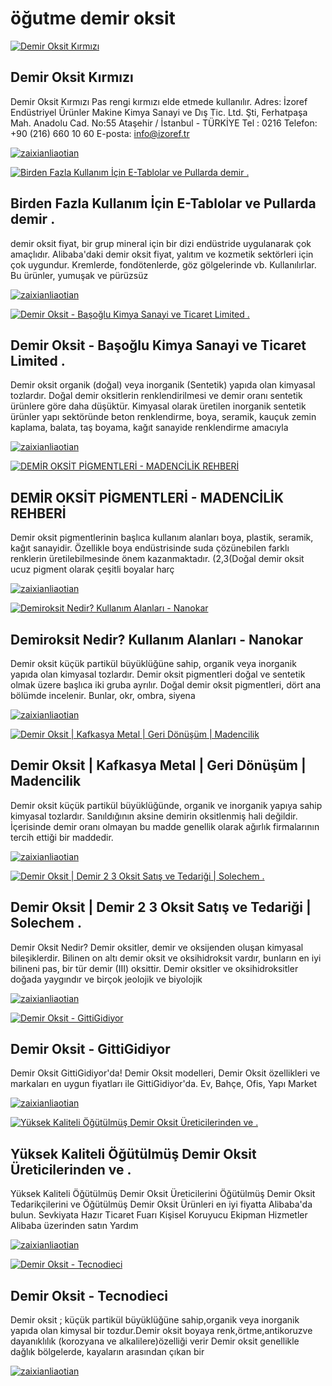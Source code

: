 # öğutme demir oksit
<a href="https://mnn.zoosnet.net/LR/Chatpre.aspx?id=MNN94995150&p=https://topgrinding.com/" target="_blank">![Demir Oksit Kırmızı](https://github.com/technlg/images/blob/main/42.jpg)</a>
## Demir Oksit Kırmızı
Demir Oksit Kırmızı Pas rengi kırmızı elde etmede kullanılır. Adres: İzoref Endüstriyel Ürünler Makine Kimya Sanayi ve Dış Tic. Ltd. Şti, Ferhatpaşa Mah. Anadolu Cad. No:55 Ataşehir / İstanbul - TÜRKİYE Tel : 0216 Telefon: +90 (216) 660 10 60 E-posta: info@izoref.tr
<a href="https://mnn.zoosnet.net/LR/Chatpre.aspx?id=MNN94995150&p=https://topgrinding.com/" target="_blank"><img src="https://github.com/technlg/images/raw/main/chat11.jpg" alt="zaixianliaotian"/></a><a href="//whatsapp.shibangsoft.com/WhatsApp.php" ><img src="https://github.com/technlg/images/raw/main/chat11.png" alt=""></a>
<a href="https://mnn.zoosnet.net/LR/Chatpre.aspx?id=MNN94995150&p=https://topgrinding.com/" target="_blank">![Birden Fazla Kullanım İçin E-Tablolar ve Pullarda demir .](https://github.com/technlg/images/blob/main/55.jpg)</a>
## Birden Fazla Kullanım İçin E-Tablolar ve Pullarda demir .
demir oksit fiyat, bir grup mineral için bir dizi endüstride uygulanarak çok amaçlıdır. Alibaba'daki demir oksit fiyat, yalıtım ve kozmetik sektörleri için çok uygundur. Kremlerde, fondötenlerde, göz gölgelerinde vb. Kullanılırlar. Bu ürünler, yumuşak ve pürüzsüz 
<a href="https://mnn.zoosnet.net/LR/Chatpre.aspx?id=MNN94995150&p=https://topgrinding.com/" target="_blank"><img src="https://github.com/technlg/images/raw/main/chat11.jpg" alt="zaixianliaotian"/></a><a href="//whatsapp.shibangsoft.com/WhatsApp.php" ><img src="https://github.com/technlg/images/raw/main/chat11.png" alt=""></a>
<a href="https://mnn.zoosnet.net/LR/Chatpre.aspx?id=MNN94995150&p=https://topgrinding.com/" target="_blank">![Demir Oksit - Başoğlu Kimya Sanayi ve Ticaret Limited .](https://github.com/technlg/images/blob/main/38.jpg)</a>
## Demir Oksit - Başoğlu Kimya Sanayi ve Ticaret Limited .
Demir oksit organik (doğal) veya inorganik (Sentetik) yapıda olan kimyasal tozlardır. Doğal demir oksitlerin renklendirilmesi ve demir oranı sentetik ürünlere göre daha düşüktür. Kimyasal olarak üretilen inorganik sentetik ürünler yapı sektöründe beton renklendirme, boya, seramik, kauçuk zemin kaplama, balata, taş boyama, kağıt sanayide renklendirme amacıyla 
<a href="https://mnn.zoosnet.net/LR/Chatpre.aspx?id=MNN94995150&p=https://topgrinding.com/" target="_blank"><img src="https://github.com/technlg/images/raw/main/chat11.jpg" alt="zaixianliaotian"/></a><a href="//whatsapp.shibangsoft.com/WhatsApp.php" ><img src="https://github.com/technlg/images/raw/main/chat11.png" alt=""></a>
<a href="https://mnn.zoosnet.net/LR/Chatpre.aspx?id=MNN94995150&p=https://topgrinding.com/" target="_blank">![DEMİR OKSİT PİGMENTLERİ - MADENCİLİK REHBERİ](https://github.com/technlg/images/blob/main/33.jpg)</a>
## DEMİR OKSİT PİGMENTLERİ - MADENCİLİK REHBERİ
Demir oksit pigmentlerinin başlıca kullanım alanları boya, plastik, seramik, kağıt sanayidir. Özellikle boya endüstrisinde suda çözünebilen farklı renklerin üretilebilmesinde önem kazanmaktadır. (2,3(Doğal demir oksit ucuz pigment olarak çeşitli boyalar harç 
<a href="https://mnn.zoosnet.net/LR/Chatpre.aspx?id=MNN94995150&p=https://topgrinding.com/" target="_blank"><img src="https://github.com/technlg/images/raw/main/chat11.jpg" alt="zaixianliaotian"/></a><a href="//whatsapp.shibangsoft.com/WhatsApp.php" ><img src="https://github.com/technlg/images/raw/main/chat11.png" alt=""></a>
<a href="https://mnn.zoosnet.net/LR/Chatpre.aspx?id=MNN94995150&p=https://topgrinding.com/" target="_blank">![Demiroksit Nedir? Kullanım Alanları - Nanokar](https://github.com/technlg/images/blob/main/17.jpg)</a>
## Demiroksit Nedir? Kullanım Alanları - Nanokar
Demir oksit küçük partikül büyüklüğüne sahip, organik veya inorganik yapıda olan kimyasal tozlardır. Demir oksit pigmentleri doğal ve sentetik olmak üzere başlıca iki gruba ayrılır. Doğal demir oksit pigmentleri, dört ana bölümde incelenir. Bunlar, okr, ombra, siyena 
<a href="https://mnn.zoosnet.net/LR/Chatpre.aspx?id=MNN94995150&p=https://topgrinding.com/" target="_blank"><img src="https://github.com/technlg/images/raw/main/chat11.jpg" alt="zaixianliaotian"/></a><a href="//whatsapp.shibangsoft.com/WhatsApp.php" ><img src="https://github.com/technlg/images/raw/main/chat11.png" alt=""></a>
<a href="https://mnn.zoosnet.net/LR/Chatpre.aspx?id=MNN94995150&p=https://topgrinding.com/" target="_blank">![Demir Oksit | Kafkasya Metal | Geri Dönüşüm | Madencilik](https://github.com/technlg/images/blob/main/59.jpg)</a>
## Demir Oksit | Kafkasya Metal | Geri Dönüşüm | Madencilik
Demir oksit küçük partikül büyüklüğünde, organik ve inorganik yapıya sahip kimyasal tozlardır. Sanıldığının aksine demirin oksitlenmiş hali değildir. İçerisinde demir oranı olmayan bu madde genellik olarak ağırlık firmalarının tercih ettiği bir maddedir.
<a href="https://mnn.zoosnet.net/LR/Chatpre.aspx?id=MNN94995150&p=https://topgrinding.com/" target="_blank"><img src="https://github.com/technlg/images/raw/main/chat11.jpg" alt="zaixianliaotian"/></a><a href="//whatsapp.shibangsoft.com/WhatsApp.php" ><img src="https://github.com/technlg/images/raw/main/chat11.png" alt=""></a>
<a href="https://mnn.zoosnet.net/LR/Chatpre.aspx?id=MNN94995150&p=https://topgrinding.com/" target="_blank">![Demir Oksit | Demir 2 3 Oksit Satış ve Tedariği | Solechem .](https://github.com/technlg/images/blob/main/4.jpg)</a>
## Demir Oksit | Demir 2 3 Oksit Satış ve Tedariği | Solechem .
Demir Oksit Nedir? Demir oksitler, demir ve oksijenden oluşan kimyasal bileşiklerdir. Bilinen on altı demir oksit ve oksihidroksit vardır, bunların en iyi bilineni pas, bir tür demir (III) oksittir. Demir oksitler ve oksihidroksitler doğada yaygındır ve birçok jeolojik ve biyolojik 
<a href="https://mnn.zoosnet.net/LR/Chatpre.aspx?id=MNN94995150&p=https://topgrinding.com/" target="_blank"><img src="https://github.com/technlg/images/raw/main/chat11.jpg" alt="zaixianliaotian"/></a><a href="//whatsapp.shibangsoft.com/WhatsApp.php" ><img src="https://github.com/technlg/images/raw/main/chat11.png" alt=""></a>
<a href="https://mnn.zoosnet.net/LR/Chatpre.aspx?id=MNN94995150&p=https://topgrinding.com/" target="_blank">![Demir Oksit - GittiGidiyor](https://github.com/technlg/images/blob/main/63.jpg)</a>
## Demir Oksit - GittiGidiyor
Demir Oksit GittiGidiyor'da! Demir Oksit modelleri, Demir Oksit özellikleri ve markaları en uygun fiyatları ile GittiGidiyor'da. Ev, Bahçe, Ofis, Yapı Market
<a href="https://mnn.zoosnet.net/LR/Chatpre.aspx?id=MNN94995150&p=https://topgrinding.com/" target="_blank"><img src="https://github.com/technlg/images/raw/main/chat11.jpg" alt="zaixianliaotian"/></a><a href="//whatsapp.shibangsoft.com/WhatsApp.php" ><img src="https://github.com/technlg/images/raw/main/chat11.png" alt=""></a>
<a href="https://mnn.zoosnet.net/LR/Chatpre.aspx?id=MNN94995150&p=https://topgrinding.com/" target="_blank">![Yüksek Kaliteli Öğütülmüş Demir Oksit Üreticilerinden ve .](https://github.com/technlg/images/blob/main/29.jpg)</a>
## Yüksek Kaliteli Öğütülmüş Demir Oksit Üreticilerinden ve .
Yüksek Kaliteli Öğütülmüş Demir Oksit Üreticilerini Öğütülmüş Demir Oksit Tedarikçilerini ve Öğütülmüş Demir Oksit Ürünleri en iyi fiyatta Alibaba'da bulun. Sevkiyata Hazır Ticaret Fuarı Kişisel Koruyucu Ekipman Hizmetler Alibaba üzerinden satın Yardım
<a href="https://mnn.zoosnet.net/LR/Chatpre.aspx?id=MNN94995150&p=https://topgrinding.com/" target="_blank"><img src="https://github.com/technlg/images/raw/main/chat11.jpg" alt="zaixianliaotian"/></a><a href="//whatsapp.shibangsoft.com/WhatsApp.php" ><img src="https://github.com/technlg/images/raw/main/chat11.png" alt=""></a>
<a href="https://mnn.zoosnet.net/LR/Chatpre.aspx?id=MNN94995150&p=https://topgrinding.com/" target="_blank">![Demir Oksit - Tecnodieci](https://github.com/technlg/images/blob/main/34.jpg)</a>
## Demir Oksit - Tecnodieci
Demir oksit ; küçük partikül büyüklüğüne sahip,organik veya inorganik yapıda olan kimysal bir tozdur.Demir oksit boyaya renk,örtme,antikoruzve dayanıklılık (korozyana ve alkalilere)özelliği verir Demir oksit genellikle dağlık bölgelerde, kayaların arasından çıkan bir 
<a href="https://mnn.zoosnet.net/LR/Chatpre.aspx?id=MNN94995150&p=https://topgrinding.com/" target="_blank"><img src="https://github.com/technlg/images/raw/main/chat11.jpg" alt="zaixianliaotian"/></a><a href="//whatsapp.shibangsoft.com/WhatsApp.php" ><img src="https://github.com/technlg/images/raw/main/chat11.png" alt=""></a>
